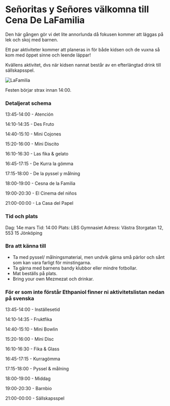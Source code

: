 
# Señoritas y Señores välkomna till **Cena De LaFamilia**
Den här gången gör vi det lite annorlunda då fokusen kommer att läggas på lek och skoj med barnen.

Ett par aktiviteter kommer att planeras in för både kidsen och de vuxna så kom med öppet sinne och leende läppar!

Kvällens aktivitet, dvs när kidsen nannat består av en efterlängtad drink till sällskapsspel.

![LaFamilia](https://rullavagn.nu/blogg/wp-content/uploads/2019/05/food-fight.gif)

Festen börjar strax innan 14:00.

### Detaljerat schema
13:45-14:00 - Atención

14:10-14:35 - Des Fruto

14:40-15:10 - Mini Cojones

15:20-16:00 - Mini Discito

16:10-16:30 - Las fika & gelato

16:45-17:15 - De Kurra la gömma

17:15-18:00 - De la pyssel y målning

18:00-19:00 - Cesna de la Familia

19:00-20:30 - El Cinema del niños

21:00-00:00 - La Casa del Papel

### Tid och plats
Dag: 14e mars
Tid: 14:00
Plats: LBS Gymnasiet
Adress: Västra Storgatan 12, 553 15 Jönköping

### Bra att känna till
* Ta med pyssel/ målningsmaterial, men undvik gärna små pärlor och sånt som kan vara farligt för minstingarna.
* Ta gärna med barnens bandy klubbor eller mindre fotbollar.
* Mat beställs på plats.
* Bring your own Mezmezat och drinkar.

### För er som inte förstår Ethpaniol finner ni aktivitetslistan nedan på svenska
13:45-14:00	- Inställesetid

14:10-14:35	- Fruktfika

14:40-15:10 - Mini Bowlin

15:20-16:00	- Mini Disc

16:10-16:30	- Fika & Glass

16:45-17:15	- Kurragömma

17:15-18:00	- Pyssel & målning

18:00-19:00	- Middag

19:00-20:30	- Barnbio

21:00-00:00	- Sällskapsspel
